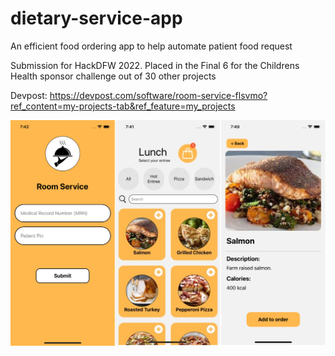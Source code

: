 # dietary-service-app
An efficient food ordering app to help automate patient food request

Submission for HackDFW 2022. Placed in the Final 6 for the Childrens Health sponsor challenge out of 30 other projects

Devpost: https://devpost.com/software/room-service-flsvmo?ref_content=my-projects-tab&ref_feature=my_projects


![](roomservice.png)

